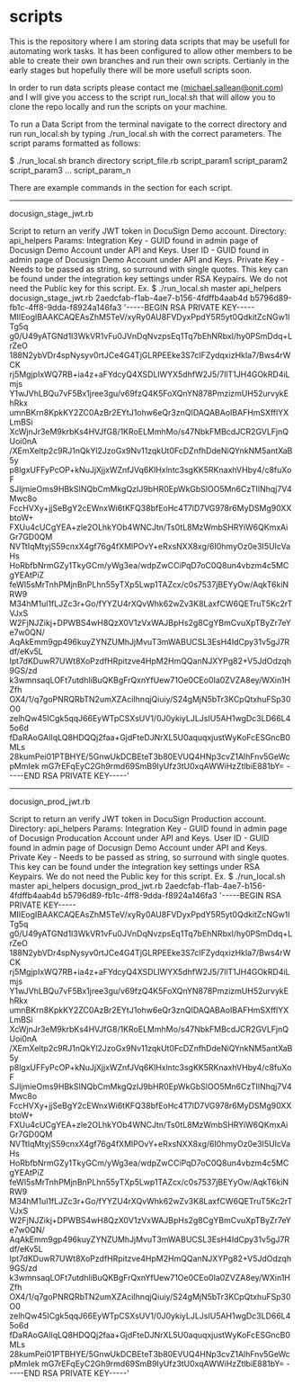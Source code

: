 # scripts

This is the repository where I am storing data scripts that may be usefull for automating work tasks. It has been configured to allow other members to be able to create their own branches and run their own scripts. Certianly in the early stages but hopefully there will be more usefull scripts soon.

In order to run data scripts please contact me (michael.sallean@onit.com) and I will give you access to the script run_local.sh that will allow you to clone the repo locally and run the scripts on your machine. 

To run a Data Script from the terminal navigate to the correct directory and run run_local.sh by typing ./run_local.sh with the correct parameters. The script params formatted as follows:

$ ./run_local.sh branch directory script_file.rb script_param1 script_param2 script_param3 ... script_param_n

There are example commands in the section for each script.

------------------------------------------------------------------------------------------------------------

docusign_stage_jwt.rb


Script to return an verify JWT token in DocuSign Demo account.
Directory: api_helpers
Params: 
	Integration Key - GUID found in admin page of Docusign Demo Account under API and Keys.
	User ID - GUID found in admin page of Docusign Demo Account under API and Keys.
	Private Key - Needs to be passed as string, so surround with single quotes. This key can be found under the integration key settings under RSA Keypairs. We do not need the Public key for this script.
Ex.
	$ ./run_local.sh master api_helpers docusign_stage_jwt.rb 2aedcfab-f1ab-4ae7-b156-4fdffb4aab4d b5796d89-fb1c-4ff8-9dda-f8924a146fa3 '-----BEGIN RSA PRIVATE KEY-----
MIIEogIBAAKCAQEAsZhM5TeV/xyRy0AU8FVDyxPpdY5R5yt0QdkitZcNGw1ITg5q
g0/U49yATGNd1l3WkVR1vFu0JVnDqNvzpsEq1Tq7bEhNRbxI/hy0PSmDdq+LrZeO
188N2ybVDr4spNysyv0rtJCe4G4TjGLRPEEke3S7cIFZydqxizHkIa7/Bws4rWCK
rj5MgjpIxWQ7RB+ia4z+aFYdcyQ4XSDLlWYX5dhfW2J5/7llT1JH4GOkRD4iLmjs
Y1wJVhLBQu7vF5Bx1jree3gu/v69fzQ4K5FoXQnYN878PmzizmUH52urvykEhRkx
umnBKrn8KpkKY2ZC0AzBr2EYtJ1ohw6eQr3znQIDAQABAoIBAFHmSXfflYXLmBSi
XcWjnJr3eM9krbKs4HVJfG8/1KRoELMmhMo/s47NbkFMBcdJCR2GVLFjnQUoi0nA
/XEmXeltp2c9RJ1nQkYl2JzoGx9Nv11zqkUt0FcDZnfhDdeNiQYnkNM5antXaB5y
p8lgxUFFyPcOP+kNuJjXjjxWZnfJVq6KlHxlntc3sgKK5RKnaxhVHby4/c8fuXoF
SJIjmieOms9HBkSINQbCmMkgQzIJ9bHR0EpWkGbSlOO5Mn6CzTIlNhqj7V4Mwc8o
FccHVXy+jjSeBgY2cEWnxWi6tKFQ38bfEoHc4T7lD7VG978r6MyDSMg90XXbtoW+
FXUu4cUCgYEA+zle2OLhkYOb4WNCJtn/Ts0tL8MzWmbSHRYiW6QKmxAiGr7GD0QM
NVTtIqMtyjS59cnxX4gf76g4fXMlPOvY+eRxsNXX8xg/6I0hmyOz0e3I5UIcVaHs
HoRbfbNrmGZy1TkyGCm/yWg3ea/wdpZwCCiPqD7oC0Q8un4vbzm4c5MCgYEAtPiZ
feWI5sMrTnhPMjnBnPLhn55yTXp5Lwp1TAZcx/c0s7537jBEYyOw/AqkT6kiNRW9
M34hM1ul1fLJZc3r+Go/fYYZU4rXQvWhk62wZv3K8LaxfCW6QETruT5Kc2rTVJxS
W2FjNJZikj+DPWBS4wH8QzX0V1zVxWAJBpHs2g8CgYBmCvuXpTByZr7eYe7w0QN/
AqAkEmm9gp496kuyZYNZUMhJjMvuT3mWABUCSL3EsH4IdCpy31v5gJ7Rdf/eKv5L
Ipt7dKDuwR7UWt8XoPzdfHRpitzve4HpM2HmQQanNJXYPg82+V5JdOdzqh9GS/zd
k3wmnsaqLOFt7utdhliBuQKBgFrQxnYfUew71Oe0CEo0Ia0ZVZA8ey/WXin1HZfh
OX4/1/q7goPNRQRbTN2umXZAciIhnqjQiuiy/S24gMjN5bTr3KCpQtxhuFSp30O0
zelhQw45ICgk5qqJ66EyWTpCSXsUV1/0J0ykiyLJLJsIU5AH1wgDc3LD66L45o6d
fDaRAoGAIlqLQ8HDQQj2faa+GjdFteDJNrXL5U0aquqxjustWyKoFcESGncB0MLs
28kumPei01PTBHYE/5GnwUkDCBEteT3b80EVUQ4HNp3cvZ1AlhFnv5GeWcpMmIek
mG7rEFqEyC2Gh9rmd69SmB9IyUfz3tU0xqAWWiHzZtlbiE881bY=
-----END RSA PRIVATE KEY-----'

------------------------------------------------------------------------------------------------------------

docusign_prod_jwt.rb


Script to return an verify JWT token in DocuSign Production account.
Directory: api_helpers
Params: 
	Integration Key - GUID found in admin page of Docusign Producation Account under API and Keys.
	User ID - GUID found in admin page of Docusign Demo Account under API and Keys.
	Private Key - Needs to be passed as string, so surround with single quotes. This key can be found under the integration key settings under RSA Keypairs. We do not need the Public key for this script.
Ex.
	$ ./run_local.sh master api_helpers docusign_prod_jwt.rb 2aedcfab-f1ab-4ae7-b156-4fdffb4aab4d b5796d89-fb1c-4ff8-9dda-f8924a146fa3 '-----BEGIN RSA PRIVATE KEY-----
MIIEogIBAAKCAQEAsZhM5TeV/xyRy0AU8FVDyxPpdY5R5yt0QdkitZcNGw1ITg5q
g0/U49yATGNd1l3WkVR1vFu0JVnDqNvzpsEq1Tq7bEhNRbxI/hy0PSmDdq+LrZeO
188N2ybVDr4spNysyv0rtJCe4G4TjGLRPEEke3S7cIFZydqxizHkIa7/Bws4rWCK
rj5MgjpIxWQ7RB+ia4z+aFYdcyQ4XSDLlWYX5dhfW2J5/7llT1JH4GOkRD4iLmjs
Y1wJVhLBQu7vF5Bx1jree3gu/v69fzQ4K5FoXQnYN878PmzizmUH52urvykEhRkx
umnBKrn8KpkKY2ZC0AzBr2EYtJ1ohw6eQr3znQIDAQABAoIBAFHmSXfflYXLmBSi
XcWjnJr3eM9krbKs4HVJfG8/1KRoELMmhMo/s47NbkFMBcdJCR2GVLFjnQUoi0nA
/XEmXeltp2c9RJ1nQkYl2JzoGx9Nv11zqkUt0FcDZnfhDdeNiQYnkNM5antXaB5y
p8lgxUFFyPcOP+kNuJjXjjxWZnfJVq6KlHxlntc3sgKK5RKnaxhVHby4/c8fuXoF
SJIjmieOms9HBkSINQbCmMkgQzIJ9bHR0EpWkGbSlOO5Mn6CzTIlNhqj7V4Mwc8o
FccHVXy+jjSeBgY2cEWnxWi6tKFQ38bfEoHc4T7lD7VG978r6MyDSMg90XXbtoW+
FXUu4cUCgYEA+zle2OLhkYOb4WNCJtn/Ts0tL8MzWmbSHRYiW6QKmxAiGr7GD0QM
NVTtIqMtyjS59cnxX4gf76g4fXMlPOvY+eRxsNXX8xg/6I0hmyOz0e3I5UIcVaHs
HoRbfbNrmGZy1TkyGCm/yWg3ea/wdpZwCCiPqD7oC0Q8un4vbzm4c5MCgYEAtPiZ
feWI5sMrTnhPMjnBnPLhn55yTXp5Lwp1TAZcx/c0s7537jBEYyOw/AqkT6kiNRW9
M34hM1ul1fLJZc3r+Go/fYYZU4rXQvWhk62wZv3K8LaxfCW6QETruT5Kc2rTVJxS
W2FjNJZikj+DPWBS4wH8QzX0V1zVxWAJBpHs2g8CgYBmCvuXpTByZr7eYe7w0QN/
AqAkEmm9gp496kuyZYNZUMhJjMvuT3mWABUCSL3EsH4IdCpy31v5gJ7Rdf/eKv5L
Ipt7dKDuwR7UWt8XoPzdfHRpitzve4HpM2HmQQanNJXYPg82+V5JdOdzqh9GS/zd
k3wmnsaqLOFt7utdhliBuQKBgFrQxnYfUew71Oe0CEo0Ia0ZVZA8ey/WXin1HZfh
OX4/1/q7goPNRQRbTN2umXZAciIhnqjQiuiy/S24gMjN5bTr3KCpQtxhuFSp30O0
zelhQw45ICgk5qqJ66EyWTpCSXsUV1/0J0ykiyLJLJsIU5AH1wgDc3LD66L45o6d
fDaRAoGAIlqLQ8HDQQj2faa+GjdFteDJNrXL5U0aquqxjustWyKoFcESGncB0MLs
28kumPei01PTBHYE/5GnwUkDCBEteT3b80EVUQ4HNp3cvZ1AlhFnv5GeWcpMmIek
mG7rEFqEyC2Gh9rmd69SmB9IyUfz3tU0xqAWWiHzZtlbiE881bY=
-----END RSA PRIVATE KEY-----'
